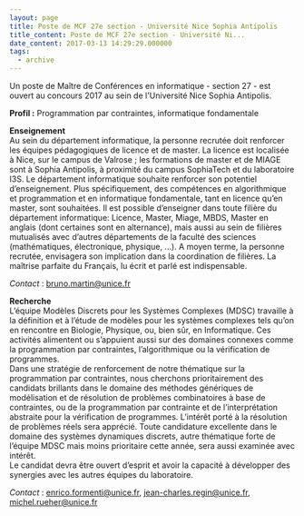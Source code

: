 ```yaml
---
layout: page
title: Poste de MCF 27e section - Université Nice Sophia Antipolis
title_content: Poste de MCF 27e section - Université Ni...
date_content: 2017-03-13 14:29:29.000000
tags:
  - archive
---
```

Un poste de Maître de Conférences en informatique - section 27 - est ouvert au
concours 2017 au sein de l'Université Nice Sophia Antipolis.  
  
 **Profil :** Programmation par contraintes, informatique fondamentale  
  
 **Enseignement**  
Au sein du département informatique, la personne recrutée doit renforcer les
équipes pédagogiques de licence et de master. La licence est localisée à Nice,
sur le campus de Valrose ; les formations de master et de MIAGE sont à Sophia
Antipolis, à proximité du campus SophiaTech et du laboratoire I3S. Le
département informatique souhaite renforcer son potentiel d’enseignement. Plus
spécifiquement, des compétences en algorithmique et programmation et en
informatique fondamentale, tant en licence qu’en master, sont souhaitées. Il
est possible d’enseigner dans toute filière du département informatique:
Licence, Master, Miage, MBDS, Master en anglais (dont certaines sont en
alternance), mais aussi au sein de filières mutualisés avec d’autres
départements de la faculté des sciences (mathématiques, électronique,
physique, ...). A moyen terme, la personne recrutée, envisagera son
implication dans la coordination de filières. La maîtrise parfaite du
Français, lu écrit et parlé est indispensable.  
  
 _Contact_ : [bruno.martin@unice.fr](mailto:bruno.martin@unice.fr)  
  
 **Recherche**  
L’équipe Modèles Discrets pour les Systèmes Complexes (MDSC) travaille à la
définition et à l’étude de modèles pour les systèmes complexes tels qu’on en
rencontre en Biologie, Physique, ou, bien sûr, en Informatique. Ces activités
alimentent ou s’appuient aussi sur des domaines connexes comme la
programmation par contraintes, l’algorithmique ou la vérification de
programmes.  
Dans une stratégie de renforcement de notre thématique sur la programmation
par contraintes, nous cherchons prioritairement des candidats brillants dans
le domaine des méthodes génériques de modélisation et de résolution de
problèmes combinatoires à base de contraintes, ou de la programmation par
contrainte et de l’interprétation abstraite pour la vérification de
programmes. L’intérêt porté à la résolution de problèmes réels sera apprécié.
Toute candidature excellente dans le domaine des systèmes dynamiques discrets,
autre thématique forte de l’équipe MDSC mais moins prioritaire cette année,
sera aussi examinée avec intérêt.  
Le candidat devra être ouvert d’esprit et avoir la capacité à développer des
synergies avec les autres équipes du laboratoire.  
  
 _Contact_ : [enrico.formenti@unice.fr](mailto:enrico.formenti@unice.fr),
[jean-charles.regin@unice.fr](mailto:jean-charles.regin@unice.fr),
[michel.rueher@unice.fr](mailto:michel.rueher@unice.fr)  

